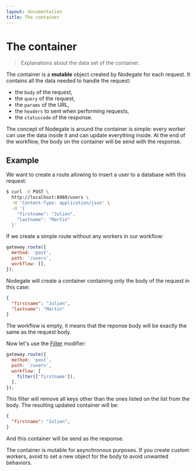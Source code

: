 ```yaml
---
layout: documentation
title: The container
---
```


# The container

> Explanations about the data set of the container.

The container is a **mutable** object created by Nodegate for each request. It contains all the data
needed to handle the request:

 - the `body` of the request,
 - the `query` of the request,
 - the `params` of the URL,
 - the `headers` to sent when performing requests,
 - the `statuscode` of the response.

The concept of Nodegate is around the container is simple: every worker can use the data inside it
and can update everything inside. At the end of the workflow, the body on the container will be
send with the response.

## Example

We want to create a route allowing to insert a user to a database with this request:

```bash
$ curl -X POST \
  http://localhost:8080/users \
  -H 'Content-Type: application/json' \
  -d '{
    "firstname": "Julien",
    "lastname": "Martin"
  }'
```

If we create a simple route without any workers in our workflow:

```js
gateway.route({
  method: 'post',
  path: '/users',
  workflow: [],
});
```

Nodegate will create a container containing only the body of the request in this case:

```json
{
  "firstname": "Julien",
  "lastname": "Martin"
}
```

The workflow is empty, it means that the reponse body will be exactly the same as the request body.

Now let's use the [Filter](/workers/filter.html) modifier:

```js
gateway.route({
  method: 'post',
  path: '/users',
  workflow: [
    filter(['firstname']),
  ],
});
```

This filter will remove all keys other than the ones listed on the list from the body. The resulting
updated container will be:

```json
{
  "firstname": "Julien",
}
```

And this container will be send as the response.

<div class="tip" markdown="1">
The container is mutable for asynchronous purposes. If you create custom workers, avoid to set a new
object for the body to avoid unwanted behaviors.
</div>

